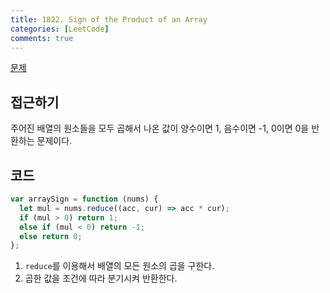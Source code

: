 ```yaml
---
title: 1822. Sign of the Product of an Array
categories: [LeetCode]
comments: true
---
```


[문제](https://leetcode.com/problems/sign-of-the-product-of-an-array/)

## 접근하기

주어진 배열의 원소들을 모두 곱해서 나온 값이 양수이면 1, 음수이면 -1, 0이면 0을 반환하는 문제이다.

## 코드

```js
var arraySign = function (nums) {
  let mul = nums.reduce((acc, cur) => acc * cur);
  if (mul > 0) return 1;
  else if (mul < 0) return -1;
  else return 0;
};
```

1. `reduce`를 이용해서 배열의 모든 원소의 곱을 구한다.
2. 곱한 값을 조건에 따라 분기시켜 반환한다.
